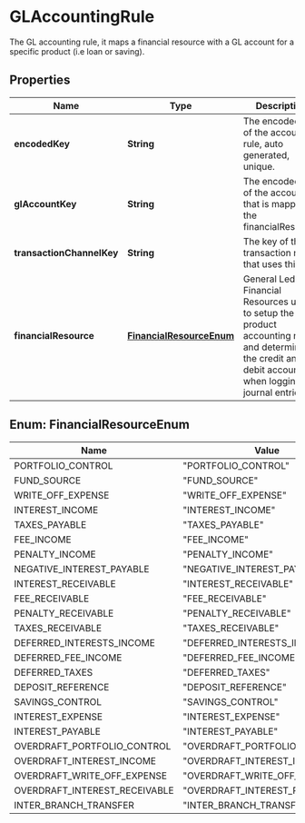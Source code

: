 

# GLAccountingRule

The GL accounting rule, it maps a financial resource with a GL account for a specific product (i.e loan or saving).
## Properties

Name | Type | Description | Notes
------------ | ------------- | ------------- | -------------
**encodedKey** | **String** | The encoded key of the accounting rule, auto generated, unique. |  [optional] [readonly]
**glAccountKey** | **String** | The encoded key of the account that is mapped to the financialResource | 
**transactionChannelKey** | **String** | The key of the transaction rule that uses this rule |  [optional]
**financialResource** | [**FinancialResourceEnum**](#FinancialResourceEnum) | General Ledger Financial Resources used to setup the product accounting rules and determine the credit and debit accounts when logging journal entries | 



## Enum: FinancialResourceEnum

Name | Value
---- | -----
PORTFOLIO_CONTROL | &quot;PORTFOLIO_CONTROL&quot;
FUND_SOURCE | &quot;FUND_SOURCE&quot;
WRITE_OFF_EXPENSE | &quot;WRITE_OFF_EXPENSE&quot;
INTEREST_INCOME | &quot;INTEREST_INCOME&quot;
TAXES_PAYABLE | &quot;TAXES_PAYABLE&quot;
FEE_INCOME | &quot;FEE_INCOME&quot;
PENALTY_INCOME | &quot;PENALTY_INCOME&quot;
NEGATIVE_INTEREST_PAYABLE | &quot;NEGATIVE_INTEREST_PAYABLE&quot;
INTEREST_RECEIVABLE | &quot;INTEREST_RECEIVABLE&quot;
FEE_RECEIVABLE | &quot;FEE_RECEIVABLE&quot;
PENALTY_RECEIVABLE | &quot;PENALTY_RECEIVABLE&quot;
TAXES_RECEIVABLE | &quot;TAXES_RECEIVABLE&quot;
DEFERRED_INTERESTS_INCOME | &quot;DEFERRED_INTERESTS_INCOME&quot;
DEFERRED_FEE_INCOME | &quot;DEFERRED_FEE_INCOME&quot;
DEFERRED_TAXES | &quot;DEFERRED_TAXES&quot;
DEPOSIT_REFERENCE | &quot;DEPOSIT_REFERENCE&quot;
SAVINGS_CONTROL | &quot;SAVINGS_CONTROL&quot;
INTEREST_EXPENSE | &quot;INTEREST_EXPENSE&quot;
INTEREST_PAYABLE | &quot;INTEREST_PAYABLE&quot;
OVERDRAFT_PORTFOLIO_CONTROL | &quot;OVERDRAFT_PORTFOLIO_CONTROL&quot;
OVERDRAFT_INTEREST_INCOME | &quot;OVERDRAFT_INTEREST_INCOME&quot;
OVERDRAFT_WRITE_OFF_EXPENSE | &quot;OVERDRAFT_WRITE_OFF_EXPENSE&quot;
OVERDRAFT_INTEREST_RECEIVABLE | &quot;OVERDRAFT_INTEREST_RECEIVABLE&quot;
INTER_BRANCH_TRANSFER | &quot;INTER_BRANCH_TRANSFER&quot;



